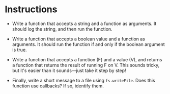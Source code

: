 # **Instructions**

* Write a function that accepts a string and a function as arguments. It should log the string, and then run the function.

* Write a function that accepts a boolean value and a function as arguments. It should run the function if and only if the boolean argument is true.

* Write a function that accepts a function (F) and a value (V), and returns a function that returns the result of running F on V. This sounds tricky, but it's easier than it sounds—just take it step by step!

* Finally, write a short message to a file using `fs.writeFile`. Does this function use callbacks? If so, identify them.
